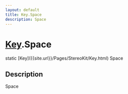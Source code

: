 ```yaml
---
layout: default
title: Key.Space
description: Space
---
```

# [Key]({{site.url}}/Pages/StereoKit/Key.html).Space

<div class='signature' markdown='1'>
static [Key]({{site.url}}/Pages/StereoKit/Key.html) Space
</div>

## Description
Space

